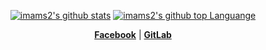<p align="center">
	<a href="https://github.com/imams2"><img src="https://github-readme-stats.vercel.app/api?username=imams2&hide_border=true&show_icons=true&count_private=true&theme=dark" alt="imams2's github stats"></a>
	<a href="https://github.com/imams2"><img src="https://github-readme-stats.vercel.app/api/top-langs/?username=imams2&layout=compact" alt="imams2's github top Languange"></a>
</p>

<p align="center">
	<strong><a href="https://facebook.com/ImamDSign">Facebook</a></strong> |
	<strong><a href="https://gitlab.com/imams2">GitLab</a></strong>
</p>